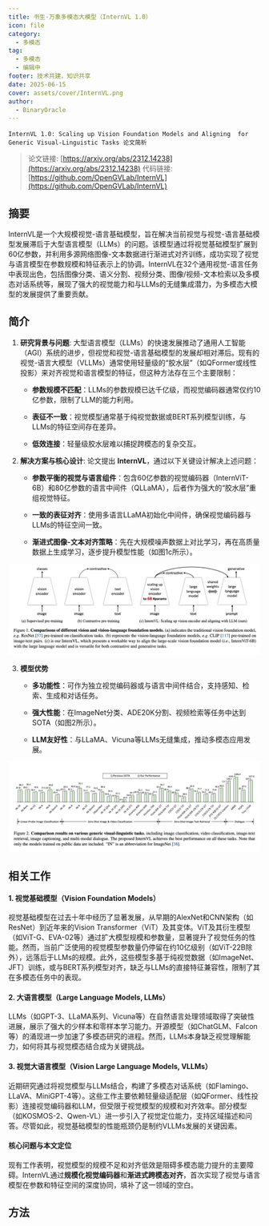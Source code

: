 ```yaml
---
title: 书生·万象多模态大模型（InternVL 1.0）
icon: file
category:
  - 多模态
tag:
  - 多模态
  - 编辑中
footer: 技术共建，知识共享
date: 2025-06-15
cover: assets/cover/InternVL.png
author:
  - BinaryOracle
---
```


`InternVL 1.0: Scaling up Vision Foundation Models and Aligning  for Generic Visual-Linguistic Tasks 论文简析` 

<!-- more -->

> 论文链接: [https://arxiv.org/abs/2312.14238](https://arxiv.org/abs/2312.14238)
> 代码链接: [https://github.com/OpenGVLab/InternVL](https://github.com/OpenGVLab/InternVL)

## 摘要

InternVL是一个大规模视觉-语言基础模型，旨在解决当前视觉与视觉-语言基础模型发展滞后于大型语言模型（LLMs）的问题。该模型通过将视觉基础模型扩展到60亿参数，并利用多源网络图像-文本数据进行渐进式对齐训练，成功实现了视觉与语言模型在参数规模和特征表示上的协调。InternVL在32个通用视觉-语言任务中表现出色，包括图像分类、语义分割、视频分类、图像/视频-文本检索以及多模态对话系统等，展现了强大的视觉能力和与LLMs的无缝集成潜力，为多模态大模型的发展提供了重要贡献。

## 简介

1. **研究背景与问题**: 大型语言模型（LLMs）的快速发展推动了通用人工智能（AGI）系统的进步，但视觉和视觉-语言基础模型的发展却相对滞后。现有的视觉-语言大模型（VLLMs）通常使用轻量级的“胶水层”（如QFormer或线性投影）来对齐视觉和语言模型的特征，但这种方法存在三个主要限制：  
   
   - **参数规模不匹配**：LLMs的参数规模已达千亿级，而视觉编码器通常仅约10亿参数，限制了LLM的能力利用。  
   
   - **表征不一致**：视觉模型通常基于纯视觉数据或BERT系列模型训练，与LLMs的特征空间存在差异。  
   
   - **低效连接**：轻量级胶水层难以捕捉跨模态的复杂交互。  

2. **解决方案与核心设计**: 论文提出 **InternVL**，通过以下关键设计解决上述问题：  
   
   - **参数平衡的视觉与语言组件**：包含60亿参数的视觉编码器（InternViT-6B）和80亿参数的语言中间件（QLLaMA），后者作为强大的“胶水层”重组视觉特征。  
   
   - **一致的表征对齐**：使用多语言LLaMA初始化中间件，确保视觉编码器与LLMs的特征空间一致。  
   
   - **渐进式图像-文本对齐策略**：先在大规模噪声数据上对比学习，再在高质量数据上生成学习，逐步提升模型性能（如图1c所示）。  

![](InternVL-1.0/1.png)

3. **模型优势**  
   
   - **多功能性**：可作为独立视觉编码器或与语言中间件结合，支持感知、检索、生成和对话任务。  
   
   - **强大性能**：在ImageNet分类、ADE20K分割、视频检索等任务中达到SOTA（如图2所示）。  
   
   - **LLM友好性**：与LLaMA、Vicuna等LLMs无缝集成，推动多模态应用发展。  

![](InternVL-1.0/2.png)

## 相关工作

#### **1. 视觉基础模型（Vision Foundation Models）**
视觉基础模型在过去十年中经历了显著发展，从早期的AlexNet和CNN架构（如ResNet）到近年来的Vision Transformer（ViT）及其变体。ViT及其衍生模型（如ViT-G、EVA-02等）通过扩大模型规模和参数量，显著提升了视觉任务的性能。然而，当前广泛使用的视觉模型参数量仍停留在约10亿级别（如ViT-22B除外），远落后于LLMs的规模。此外，这些模型多基于纯视觉数据（如ImageNet、JFT）训练，或与BERT系列模型对齐，缺乏与LLMs的直接特征兼容性，限制了其在多模态任务中的表现。

#### **2. 大语言模型（Large Language Models, LLMs）**
LLMs（如GPT-3、LLaMA系列、Vicuna等）在自然语言处理领域取得了突破性进展，展示了强大的少样本和零样本学习能力。开源模型（如ChatGLM、Falcon等）的涌现进一步加速了多模态研究的进程。然而，LLMs本身缺乏视觉理解能力，如何将其与视觉模态结合成为关键挑战。

#### **3. 视觉大语言模型（Vision Large Language Models, VLLMs）**
近期研究通过将视觉模型与LLMs结合，构建了多模态对话系统（如Flamingo、LLaVA、MiniGPT-4等）。这些工作主要依赖轻量级适配层（如QFormer、线性投影）连接视觉编码器和LLM，但受限于视觉模型的规模和对齐效率。部分模型（如KOSMOS-2、Qwen-VL）进一步引入了视觉定位能力，支持区域描述和问答。尽管如此，视觉基础模型的性能瓶颈仍是制约VLLMs发展的关键因素。

#### **核心问题与本文定位**
现有工作表明，视觉模型的规模不足和对齐低效是阻碍多模态能力提升的主要障碍。InternVL通过**规模化视觉编码器**和**渐进式跨模态对齐**，首次实现了视觉与语言模型在参数和特征空间的深度协同，填补了这一领域的空白。

## 方法

